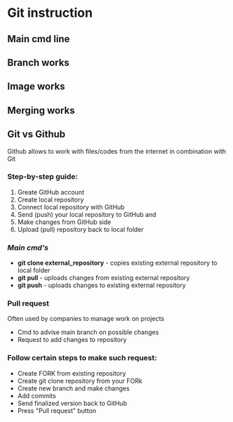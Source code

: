 # **Git instruction**

## **Main cmd line**

## **Branch works**

## **Image works**

## **Merging works**

## **Git vs Github**

Github allows to work with files/codes from the internet in combination with Git

### Step-by-step guide:
1. Greate GitHub account
2. Create local repository
3. Connect local repository with GitHub
4. Send (push) your local repository to GitHub and 
5. Make changes from GitHub side
6. Upload (pull) repository back to local folder

### *Main cmd's*

* **git clone external_repository** - copies existing external repository to local folder
* **git pull** - uploads changes from existing external repository
* **git push** - uploads changes to existing external repository

### **Pull request**

Often used by companies to manage work on projects

* Cmd to advise main branch on possible changes
* Request to add changes to repository

### Follow certain steps to make such request:

* Create FORK from existing repository
* Create git clone repository from your FORk
* Create new branch and make changes
* Add commits
* Send finalized version back to GitHub
* Press "Pull request" button
